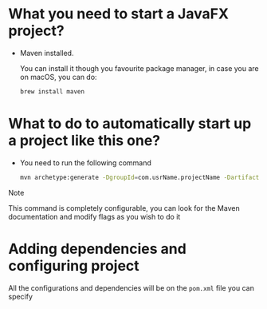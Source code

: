 # What you need to start a JavaFX project?

- Maven installed.

    You can install it though you favourite package manager, in case you are
    on macOS, you can do:

    ```sh
    brew install maven
    ```

# What to do to automatically start up a project like this one?

- You need to run the following command

    ```sh
    mvn archetype:generate -DgroupId=com.usrName.projectName -DartifactId=proyectFullName -DarchetypeArtifactId=maven-archetype-quickstart -DinteractiveMode=false
    ```

> [!NOTE]
> This command is completely configurable, you can look for the Maven
> documentation and modify flags as you wish to do it

# Adding dependencies and configuring project

All the configurations and dependencies will be on the `pom.xml` file
you can specify 

